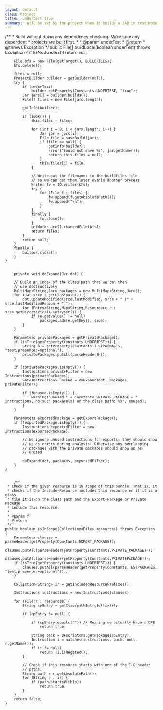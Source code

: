 ```yaml
---
layout: default
class: Project
title: -undertest true 
summary:  Will be set by the project when it builds a JAR in test mode, intended to be used by plugins.
---
```


/**
	 * Build without doing any dependency checking. Make sure any dependent
	 * projects are built first.
	 *
	 * @param underTest
	 * @return
	 * @throws Exception
	 */
	public File[] buildLocal(boolean underTest) throws Exception {
		if (isNoBundles())
			return null;

		File bfs = new File(getTarget(), BUILDFILES);
		bfs.delete();

		files = null;
		ProjectBuilder builder = getBuilder(null);
		try {
			if (underTest)
				builder.setProperty(Constants.UNDERTEST, "true");
			Jar jars[] = builder.builds();
			File[] files = new File[jars.length];

			getInfo(builder);

			if (isOk()) {
				this.files = files;

				for (int i = 0; i < jars.length; i++) {
					Jar jar = jars[i];
					File file = saveBuild(jar);
					if (file == null) {
						getInfo(builder);
						error("Could not save %s", jar.getName());
						return this.files = null;
					}
					this.files[i] = file;
				}

				// Write out the filenames in the buildfiles file
				// so we can get them later evenin another process
				Writer fw = IO.writer(bfs);
				try {
					for (File f : files) {
						fw.append(f.getAbsolutePath());
						fw.append("\n");
					}
				}
				finally {
					fw.close();
				}
				getWorkspace().changedFile(bfs);
				return files;
			}
			return null;
		}
		finally {
			builder.close();
		}
	}
	
	
		private void doExpand(Jar dot) {

		// Build an index of the class path that we can then
		// use destructively
		MultiMap<String,Jar> packages = new MultiMap<String,Jar>();
		for (Jar srce : getClasspath()) {
			dot.updateModified(srce.lastModified, srce + " (" + srce.lastModifiedReason + ")");
			for (Entry<String,Map<String,Resource>> e : srce.getDirectories().entrySet()) {
				if (e.getValue() != null)
					packages.add(e.getKey(), srce);
			}
		}

		Parameters privatePackages = getPrivatePackage();
		if (isTrue(getProperty(Constants.UNDERTEST))) {
			String h = getProperty(Constants.TESTPACKAGES, "test;presence:=optional");
			privatePackages.putAll(parseHeader(h));
		}

		if (!privatePackages.isEmpty()) {
			Instructions privateFilter = new Instructions(privatePackages);
			Set<Instruction> unused = doExpand(dot, packages, privateFilter);

			if (!unused.isEmpty()) {
				warning("Unused " + Constants.PRIVATE_PACKAGE + " instructions, no such package(s) on the class path: %s", unused);
			}
		}

		Parameters exportedPackage = getExportPackage();
		if (!exportedPackage.isEmpty()) {
			Instructions exportedFilter = new Instructions(exportedPackage);

			// We ignore unused instructions for exports, they should show
			// up as errors during analysis. Otherwise any overlapping
			// packages with the private packages should show up as
			// unused

			doExpand(dot, packages, exportedFilter);
		}
	}
	
	
		/**
	 * Check if the given resource is in scope of this bundle. That is, it
	 * checks if the Include-Resource includes this resource or if it is a class
	 * file it is on the class path and the Export-Package or Private-Package
	 * include this resource.
	 *
	 * @param f
	 * @return
	 */
	public boolean isInScope(Collection<File> resources) throws Exception {
		Parameters clauses = parseHeader(getProperty(Constants.EXPORT_PACKAGE));
		clauses.putAll(parseHeader(getProperty(Constants.PRIVATE_PACKAGE)));
		clauses.putAll(parseHeader(getProperty(Constants.PRIVATEPACKAGE)));
		if (isTrue(getProperty(Constants.UNDERTEST))) {
			clauses.putAll(parseHeader(getProperty(Constants.TESTPACKAGES, "test;presence:=optional")));
		}

		Collection<String> ir = getIncludedResourcePrefixes();

		Instructions instructions = new Instructions(clauses);

		for (File r : resources) {
			String cpEntry = getClasspathEntrySuffix(r);

			if (cpEntry != null) {

				if (cpEntry.equals("")) // Meaning we actually have a CPE
					return true;

				String pack = Descriptors.getPackage(cpEntry);
				Instruction i = matches(instructions, pack, null, r.getName());
				if (i != null)
					return !i.isNegated();
			}

			// Check if this resource starts with one of the I-C header
			// paths.
			String path = r.getAbsolutePath();
			for (String p : ir) {
				if (path.startsWith(p))
					return true;
			}
		}
		return false;
	}
	